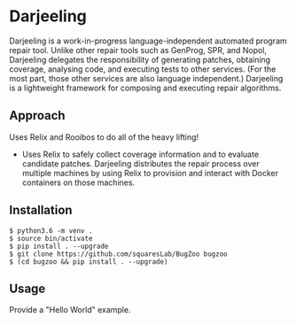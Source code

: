 # Darjeeling

Darjeeling is a work-in-progress language-independent automated program repair
tool. Unlike other repair tools such as GenProg, SPR, and Nopol, Darjeeling
delegates the responsibility of generating patches, obtaining coverage,
analysing code, and executing tests to other services. (For the most part, those
other services are also language independent.)
Darjeeling is a lightweight framework for composing and executing repair
algorithms.

## Approach

Uses Relix and Rooibos to do all of the heavy lifting!

* Uses Relix to safely collect coverage information and to evaluate candidate
  patches. Darjeeling distributes the repair process over multiple machines
  by using Relix to provision and interact with Docker containers on those
  machines.

## Installation

```
$ python3.6 -m venv .
$ source bin/activate
$ pip install . --upgrade
$ git clone https://github.com/squaresLab/BugZoo bugzoo
$ (cd bugzoo && pip install . --upgrade)
```

## Usage

Provide a "Hello World" example.
